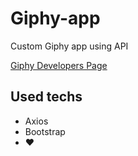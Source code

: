# Giphy-app
Custom Giphy app using API

[Giphy Developers Page](https://developers.giphy.com/ "Giphy API page")
## Used techs
  - Axios
  - Bootstrap
  - ❤

